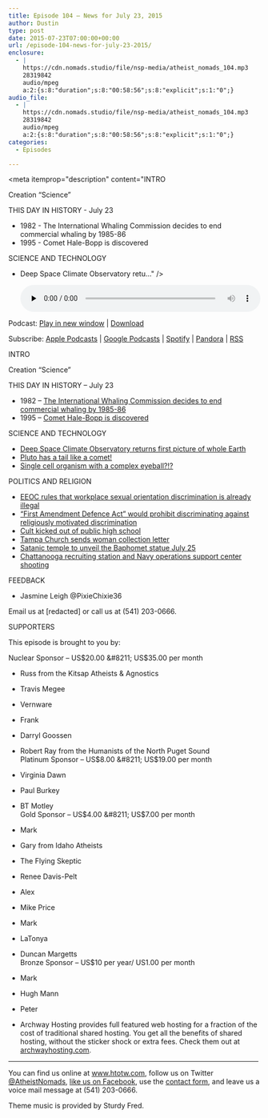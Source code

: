 ```yaml
---
title: Episode 104 – News for July 23, 2015
author: Dustin
type: post
date: 2015-07-23T07:00:00+00:00
url: /episode-104-news-for-july-23-2015/
enclosure:
  - |
    https://cdn.nomads.studio/file/nsp-media/atheist_nomads_104.mp3
    28319842
    audio/mpeg
    a:2:{s:8:"duration";s:8:"00:58:56";s:8:"explicit";s:1:"0";}
audio_file:
  - |
    https://cdn.nomads.studio/file/nsp-media/atheist_nomads_104.mp3
    28319842
    audio/mpeg
    a:2:{s:8:"duration";s:8:"00:58:56";s:8:"explicit";s:1:"0";}
categories:
  - Episodes

---
```

<div itemscope itemtype="http://schema.org/AudioObject">
  <meta itemprop="name" content="Episode 104 &#8211; News for July 23, 2015" />
  
  <meta itemprop="uploadDate" content="2015-07-23T01:00:00-06:00" />
  
  <meta itemprop="encodingFormat" content="audio/mpeg" />
  
  <meta itemprop="duration" content="PT58M56S" />
  
  <meta itemprop="description" content="INTRO

Creation “Science”

THIS DAY IN HISTORY - July 23

* 1982 - The International Whaling Commission decides to end commercial whaling by 1985-86
* 1995 - Comet Hale-Bopp is discovered

SCIENCE AND TECHNOLOGY

* Deep Space Climate Observatory retu..." />
  
  <meta itemprop="contentUrl" content="https://dts.podtrac.com/redirect.mp3/cdn.nomads.studio/file/nsp-media/atheist_nomads_104.mp3" />
  
  <meta itemprop="contentSize" content="27.0" />
  </p> 
  
  <div class="powerpress_player" id="powerpress_player_8361">
    <audio class="wp-audio-shortcode" id="audio-5132-105" preload="none" style="width: 100%;" controls="controls"><source type="audio/mpeg" src="https://dts.podtrac.com/redirect.mp3/cdn.nomads.studio/file/nsp-media/atheist_nomads_104.mp3?_=105" /><a href="https://dts.podtrac.com/redirect.mp3/cdn.nomads.studio/file/nsp-media/atheist_nomads_104.mp3">https://dts.podtrac.com/redirect.mp3/cdn.nomads.studio/file/nsp-media/atheist_nomads_104.mp3</a></audio>
  </div>
</div>

<p class="powerpress_links powerpress_links_mp3">
  Podcast: <a href="https://dts.podtrac.com/redirect.mp3/cdn.nomads.studio/file/nsp-media/atheist_nomads_104.mp3" class="powerpress_link_pinw" target="_blank" title="Play in new window" onclick="return powerpress_pinw('https://htotw.com/?powerpress_pinw=5132-podcast');" rel="nofollow">Play in new window</a> | <a href="https://dts.podtrac.com/redirect.mp3/cdn.nomads.studio/file/nsp-media/atheist_nomads_104.mp3" class="powerpress_link_d" title="Download" rel="nofollow" download="atheist_nomads_104.mp3">Download</a>
</p>

<p class="powerpress_links powerpress_subscribe_links">
  Subscribe: <a href="https://podcasts.apple.com/us/podcast/humanists-take-on-the-world/id530050098?mt=2&ls=1" class="powerpress_link_subscribe powerpress_link_subscribe_itunes" target="_blank" title="Subscribe on Apple Podcasts" rel="nofollow">Apple Podcasts</a> | <a href="https://www.google.com/podcasts?feed=aHR0cDovL2F0aGVpc3Rub21hZHMubGlic3luLmNvbS9yc3M%3D" class="powerpress_link_subscribe powerpress_link_subscribe_googleplay" target="_blank" title="Subscribe on Google Podcasts" rel="nofollow">Google Podcasts</a> | <a href="https://open.spotify.com/show/3LzK2xZGike6Tc1GEMtMbr?si=LieN9SNuTpq96smuaUsH8A" class="powerpress_link_subscribe powerpress_link_subscribe_spotify" target="_blank" title="Subscribe on Spotify" rel="nofollow">Spotify</a> | <a href="https://www.pandora.com/podcast/atheist-nomads/PC:10122?corr=62071012&part=ug" class="powerpress_link_subscribe powerpress_link_subscribe_pandora" target="_blank" title="Subscribe on Pandora" rel="nofollow">Pandora</a> | <a href="https://htotw.com/feed/podcast/" class="powerpress_link_subscribe powerpress_link_subscribe_rss" target="_blank" title="Subscribe via RSS" rel="nofollow">RSS</a>
</p>

INTRO

Creation “Science”

THIS DAY IN HISTORY &#8211; July 23

* 1982 &#8211; <a href="https://en.wikipedia.org/wiki/International_Whaling_Commission#1982_moratorium" target="_blank" rel="noopener">The International Whaling Commission decides to end commercial whaling by 1985-86</a>  
* 1995 &#8211; <a href="http://www.space.com/19931-hale-bopp.html" target="_blank" rel="noopener">Comet Hale-Bopp is discovered</a>

SCIENCE AND TECHNOLOGY

* <a href="http://www.nasa.gov/topics/earth/images/index.html?id=366844" target="_blank" rel="noopener">Deep Space Climate Observatory returns first picture of whole Earth</a>  
* <a href="http://www.nasa.gov/nh/pluto-wags-its-tail" target="_blank" rel="noopener">Pluto has a tail like a comet!</a>  
* <a href="http://phenomena.nationalgeographic.com/2015/07/02/single-celled-creature-has-eye-made-of-domesticated-microbes/" target="_blank" rel="noopener">Single cell organism with a complex eyeball?!?</a>

POLITICS AND RELIGION

* <a href="http://www.slate.com/blogs/outward/2015/07/16/sexual_orientation_discrimination_at_work_eeoc_says_it_s_illegal_under_federal.html?wpsrc=sh_all_dt_tw_top" target="_blank" rel="noopener">EEOC rules that workplace sexual orientation discrimination is already illegal</a>  
* <a href="http://www.huffingtonpost.com/entry/first-amendment-defense-act_55a7ffe6e4b04740a3df4ca1?ncid=fcbklnkushpmg00000013&section=politics" target="_blank" rel="noopener">“First Amendment Defence Act” would prohibit discriminating against religiously motivated discrimination</a>  
* <a href="http://tucson.com/news/local/controversial-church-is-without-a-home/article_98c54dc2-0c7c-57d0-8ce0-0dfbac147c37.html" target="_blank" rel="noopener">Cult kicked out of public high school</a>  
* <a href="http://www.abcactionnews.com/news/hillsborough-regional-news/church-members-complain-about-collection-notices" target="_blank" rel="noopener">Tampa Church sends woman collection letter</a>  
* <a href="http://www.patheos.com/blogs/friendlyatheist/2015/07/14/the-satanic-temples-baphomet-statue-unveiling-marred-by-threats/" target="_blank" rel="noopener">Satanic temple to unveil the Baphomet statue July 25</a>  
* <a href="http://www.cnn.com/2015/07/20/us/tennessee-naval-reserve-shooting/" target="_blank" rel="noopener">Chattanooga recruiting station and Navy operations support center shooting</a>

FEEDBACK

* Jasmine Leigh @PixieChixie36

Email us at [redacted] or call us at (541) 203-0666.

SUPPORTERS

This episode is brought to you by:

Nuclear Sponsor &#8211; US$20.00 &#8211; US$35.00 per month  
* Russ from the Kitsap Atheists & Agnostics  
* Travis Megee  
* Vernware  
* Frank  
* Darryl Goossen  
* Robert Ray from the Humanists of the North Puget Sound  
Platinum Sponsor &#8211; US$8.00 &#8211; US$19.00 per month  
* Virginia Dawn  
* Paul Burkey  
* BT Motley  
Gold Sponsor &#8211; US$4.00 &#8211; US$7.00 per month  
* Mark  
* Gary from Idaho Atheists  
* The Flying Skeptic  
* Renee Davis-Pelt  
* Alex  
* Mike Price  
* Mark  
* LaTonya  
* Duncan Margetts  
Bronze Sponsor &#8211; US$10 per year/ US1.00 per month  
* Mark  
* Hugh Mann  
* Peter

* Archway Hosting provides full featured web hosting for a fraction of the cost of traditional shared hosting. You get all the benefits of shared hosting, without the sticker shock or extra fees. Check them out at <a href="http://archwayhosting.com/" target="_blank" rel="noopener">archwayhosting.com</a>.

<hr width="500" />

You can find us online at <a href="https://www.htotw.com/" target="_blank" rel="noopener">www.htotw.com</a>, follow us on Twitter <a href="https://twitter.com/AtheistNomads" target="_blank" rel="noopener">@AtheistNomads</a>, <a href="https://htotw.com/facebook" target="_blank" rel="noopener">like us on Facebook</a>, use the [contact form](https://htotw.com/contact), and leave us a voice mail message at (541) 203-0666.

Theme music is provided by Sturdy Fred.